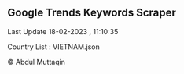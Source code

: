 

## Google Trends Keywords Scraper 
 
Last Update 18-02-2023 , 11:10:35

Country List :
VIETNAM.json



© Abdul Muttaqin 
